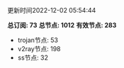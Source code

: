 更新时间2022-12-02 05:54:44

**总订阅: 73**
**总节点: 1012**
**有效节点: 283**
- trojan节点: 53
- v2ray节点: 198
- ss节点: 32
